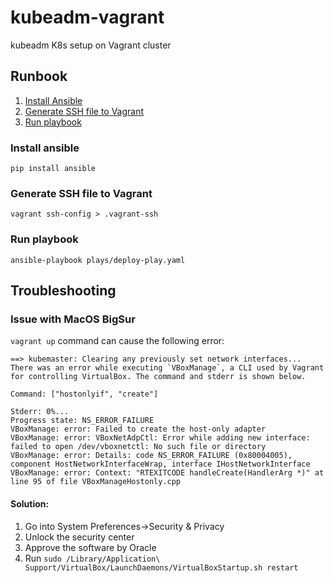 # kubeadm-vagrant
kubeadm K8s setup on Vagrant cluster


## Runbook

1. [Install Ansible](#install-ansible)
2. [Generate SSH file to Vagrant](#generate-sshfile-to-vagrant)
3. [Run playbook](#run-playbook)

### Install ansible
```
pip install ansible
```
### Generate SSH file to Vagrant

```
vagrant ssh-config > .vagrant-ssh
```
### Run playbook
```
ansible-playbook plays/deploy-play.yaml
```

## Troubleshooting
### Issue with MacOS BigSur

`vagrant up` command can cause the following error:

```
==> kubemaster: Clearing any previously set network interfaces...
There was an error while executing `VBoxManage`, a CLI used by Vagrant
for controlling VirtualBox. The command and stderr is shown below.

Command: ["hostonlyif", "create"]

Stderr: 0%...
Progress state: NS_ERROR_FAILURE
VBoxManage: error: Failed to create the host-only adapter
VBoxManage: error: VBoxNetAdpCtl: Error while adding new interface: failed to open /dev/vboxnetctl: No such file or directory
VBoxManage: error: Details: code NS_ERROR_FAILURE (0x80004005), component HostNetworkInterfaceWrap, interface IHostNetworkInterface
VBoxManage: error: Context: "RTEXITCODE handleCreate(HandlerArg *)" at line 95 of file VBoxManageHostonly.cpp
```

#### Solution:

1. Go into System Preferences->Security & Privacy
2. Unlock the security center
3. Approve the software by Oracle
4. Run `sudo /Library/Application\ Support/VirtualBox/LaunchDaemons/VirtualBoxStartup.sh restart`
